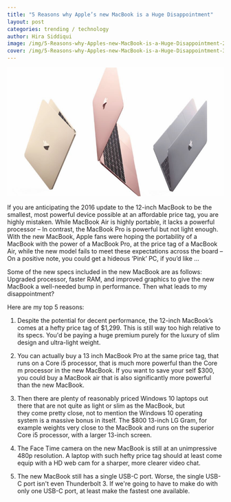 ```yaml
---
title: "5 Reasons why Apple’s new MacBook is a Huge Disappointment"
layout: post
categories: trending / technology
author: Hira Siddiqui
image: /img/5-Reasons-why-Apples-new-MacBook-is-a-Huge-Disappointment-2.jpg
cover: /img/5-Reasons-why-Apples-new-MacBook-is-a-Huge-Disappointment-3.jpg
---
```


![Existential - 5 Reasons why Apple’s new MacBook is a Huge Disappointment](/img/5-Reasons-why-Apples-new-MacBook-is-a-Huge-Disappointment.jpg)

If you are anticipating the 2016 update to the 12-inch MacBook to be the smallest, most powerful device possible at an affordable price tag, you are highly mistaken. While MacBook Air is highly portable, it lacks a powerful processor – In contrast, the MacBook Pro is powerful but not light enough. With the new MacBook, Apple fans were hoping the portability of a MacBook with the power of a MacBook Pro, at the price tag of a MacBook Air, while the new model fails to meet these expectations across the board – On a positive note, you could get a hideous ‘Pink’ PC, if you’d like …

Some of the new specs included in the new MacBook are as follows: Upgraded processor, faster RAM, and improved graphics to give the new MacBook a well-needed bump in performance. Then what leads to my disappointment?


Here are my top 5 reasons:

1. Despite the potential for decent performance, the 12-inch MacBook’s comes at a hefty price tag of $1,299. This is still way too high relative to its specs. You'd be paying a huge premium purely for the luxury of slim design and ultra-light weight.

2. You can actually buy a 13 inch MacBook Pro at the same price tag, that runs on a Core i5 processor, that is much more powerful than the Core m processor in the new MacBook. If you want to save your self $300, you could buy a MacBook air that is also significantly more powerful than the new MacBook. 

3. Then there are plenty of reasonably priced Windows 10 laptops out there that are not quite as light or slim as the MacBook, but they come pretty close, not to mention the Windows 10 operating system is a massive bonus in itself. The $800 13-inch LG Gram, for example weights very close to the MacBook and runs on the superior Core i5 processor, with a larger 13-inch screen.  
4.  The Face Time camera on the new MacBook is still at an unimpressive 480p resolution. A laptop with such hefty price tag should at least come equip with a HD web cam for a sharper, more clearer video chat. 

5. The new MacBook still has a single USB-C port. Worse, the single USB-C port isn't even Thunderbolt 3. If we're going to have to make do with only one USB-C port, at least make the fastest one available.


